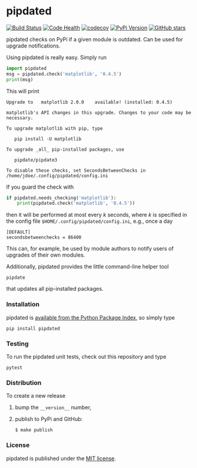 # pipdated

[![Build
Status](https://travis-ci.org/nschloe/pipdated.svg?branch=master)](https://travis-ci.org/nschloe/pipdated)
[![Code Health](https://landscape.io/github/nschloe/pipdated/master/landscape.png)](https://landscape.io/github/nschloe/pipdated/master)
[![codecov](https://codecov.io/gh/nschloe/pipdated/branch/master/graph/badge.svg)](https://codecov.io/gh/nschloe/pipdated)
[![PyPi Version](https://img.shields.io/pypi/v/pipdated.svg)](https://pypi.python.org/pypi/pipdated)
[![GitHub stars](https://img.shields.io/github/stars/nschloe/pipdated.svg?style=social&label=Star&maxAge=2592000)](https://github.com/nschloe/pipdated)

pipdated checks on PyPi if a given module is outdated. Can be used for
upgrade notifications.

Using pipdated is really easy. Simply run
```python
import pipdated
msg = pipdated.check('matplotlib', '0.4.5')
print(msg)
```
This will print
```
Upgrade to   matplotlib 2.0.0    available! (installed: 0.4.5)

matplotlib's API changes in this upgrade. Changes to your code may be necessary.

To upgrade matplotlib with pip, type

   pip install -U matplotlib

To upgrade _all_ pip-installed packages, use

   pipdate/pipdate3

To disable these checks, set SecondsBetweenChecks in
/home/jdoe/.config/pipdated/config.ini
```

If you guard the check with
```python
if pipdated.needs_checking('matplotlib'):
    print(pipdated.check('matplotlib', '0.4.5'))
```
then it will be performed at most every _k_ seconds, where _k_ is specified
in the config file `$HOME/.config/pipdated/config.ini`, e.g., once a day
```
[DEFAULT]
secondsbetweenchecks = 86400
```

This can, for example, be used by module authors to notify users of upgrades of
their own modules.

Additionally, pipdated provides the little command-line helper tool
```
pipdate
```
that updates all pip-installed packages.

### Installation

pipdated is [available from the Python Package
Index](https://pypi.python.org/pypi/pipdated/), so simply type
```
pip install pipdated
```

### Testing

To run the pipdated unit tests, check out this repository and type
```
pytest
```

### Distribution

To create a new release

1. bump the `__version__` number,

2. publish to PyPi and GitHub:
    ```
    $ make publish
    ```

### License

pipdated is published under the [MIT license](https://en.wikipedia.org/wiki/MIT_License).
